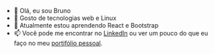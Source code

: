- 👋 Olá, eu sou Bruno
- 👀 Gosto de tecnologias web e Linux
- 🌱 Atualmente estou aprendendo React e Bootstrap
- 📫 Você pode me encontrar no [LinkedIn][1] ou ver um pouco do que eu faço no meu [portifólio pessoal][2].

[1]: https://www.linkedin.com/in/brunolitore/
[2]: https://brunolitore.vercel.app/
